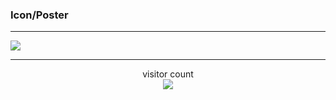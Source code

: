 ### Icon/Poster



---



<a href=#><img src="https://firnafth.weebly.com/uploads/1/1/2/6/112635563/jump-up-down-20190913_orig.gif"></a>



---



<p align="center"> 
  visitor count<br>
  <img src="https://profile-counter.glitch.me/insolitum/count.svg" />
</p>
